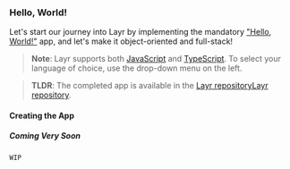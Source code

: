 ### Hello, World!

Let's start our journey into Layr by implementing the mandatory ["Hello, World!"](https://en.wikipedia.org/wiki/%22Hello,_World!%22_program) app, and let's make it object-oriented and full-stack!

> **Note**: Layr supports both [JavaScript](https://developer.mozilla.org/en-US/docs/Web/JavaScript) and [TypeScript](https://www.typescriptlang.org/). To select your language of choice, use the drop-down menu on the left.

> **TLDR**: The completed app is available in the <!-- <if language="js"> -->[Layr repository](https://github.com/layrjs/layr/tree/master/examples/v2/hello-world-js)<!-- </if> --><!-- <if language="ts"> -->[Layr repository](https://github.com/layrjs/layr/tree/master/examples/v2/hello-world-ts)<!-- </if> -->.

#### Creating the App

##### Coming Very Soon

```
WIP
```
